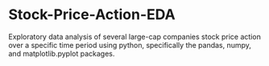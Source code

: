 # Stock-Price-Action-EDA

Exploratory data analysis of several large-cap companies stock price action over a specific time period using python, specifically the pandas, numpy, and matplotlib.pyplot packages.
